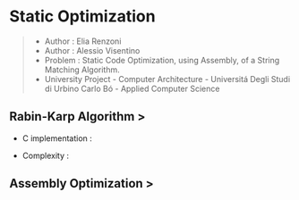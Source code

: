 # Static Optimization
>* Author : Elia Renzoni
>* Author : Alessio Visentino
>* Problem : Static Code Optimization, using Assembly, of a String Matching Algorithm. 
>* University Project - Computer Architecture - Universitá Degli Studi di Urbino Carlo Bó - Applied Computer Science

## Rabin-Karp Algorithm > 
* C implementation : 

* Complexity : 

## Assembly Optimization > 
